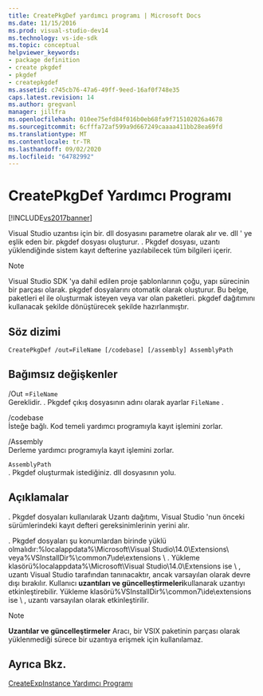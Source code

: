 ```yaml
---
title: CreatePkgDef yardımcı programı | Microsoft Docs
ms.date: 11/15/2016
ms.prod: visual-studio-dev14
ms.technology: vs-ide-sdk
ms.topic: conceptual
helpviewer_keywords:
- package definition
- create pkgdef
- pkgdef
- createpkgdef
ms.assetid: c745cb76-47a6-49ff-9eed-16af0f748e35
caps.latest.revision: 14
ms.author: gregvanl
manager: jillfra
ms.openlocfilehash: 010ee75efd84f016b0eb68fa9f715102026a4678
ms.sourcegitcommit: 6cfffa72af599a9d667249caaaa411bb28ea69fd
ms.translationtype: MT
ms.contentlocale: tr-TR
ms.lasthandoff: 09/02/2020
ms.locfileid: "64782992"
---
```

# <a name="createpkgdef-utility"></a>CreatePkgDef Yardımcı Programı
[!INCLUDE[vs2017banner](../../includes/vs2017banner.md)]

Visual Studio uzantısı için bir. dll dosyasını parametre olarak alır ve. dll ' ye eşlik eden bir. pkgdef dosyası oluşturur. . Pkgdef dosyası, uzantı yüklendiğinde sistem kayıt defterine yazılabilecek tüm bilgileri içerir.  
  
> [!NOTE]
> Visual Studio SDK 'ya dahil edilen proje şablonlarının çoğu, yapı sürecinin bir parçası olarak. pkgdef dosyalarını otomatik olarak oluşturur. Bu belge, paketleri el ile oluşturmak isteyen veya var olan paketleri. pkgdef dağıtımını kullanacak şekilde dönüştürecek şekilde hazırlanmıştır.  
  
## <a name="syntax"></a>Söz dizimi  
  
```  
CreatePkgDef /out=FileName [/codebase] [/assembly] AssemblyPath  
```  
  
## <a name="arguments"></a>Bağımsız değişkenler  
 /Out =`FileName`  
 Gereklidir. . Pkgdef çıkış dosyasının adını olarak ayarlar `FileName` .  
  
 /codebase  
 İsteğe bağlı. Kod temeli yardımcı programıyla kayıt işlemini zorlar.  
  
 /Assembly  
 Derleme yardımcı programıyla kayıt işlemini zorlar.  
  
 `AssemblyPath`  
 . Pkgdef oluşturmak istediğiniz. dll dosyasının yolu.  
  
## <a name="remarks"></a>Açıklamalar  
 . Pkgdef dosyaları kullanılarak Uzantı dağıtımı, Visual Studio 'nun önceki sürümlerindeki kayıt defteri gereksinimlerinin yerini alır.  
  
 . Pkgdef dosyaları şu konumlardan birinde yüklü olmalıdır:%localappdata%\Microsoft\Visual Studio\14.0\Extensions\ veya%VSInstallDir%\common7\ıde\extensions \\ . Yükleme klasörü%localappdata%\Microsoft\Visual Studio\14.0\Extensions ise \\ , uzantı Visual Studio tarafından tanınacaktır, ancak varsayılan olarak devre dışı bırakılır. Kullanıcı **uzantıları ve güncelleştirmeleri**kullanarak uzantıyı etkinleştirebilir. Yükleme klasörü%VSInstallDir%\common7\ide\extensions ise \\ , uzantı varsayılan olarak etkinleştirilir.  
  
> [!NOTE]
> **Uzantılar ve güncelleştirmeler** Aracı, bir VSIX paketinin parçası olarak yüklenmediği sürece bir uzantıya erişmek için kullanılamaz.  
  
## <a name="see-also"></a>Ayrıca Bkz.  
 [CreateExpInstance Yardımcı Programı](../../extensibility/internals/createexpinstance-utility.md)
